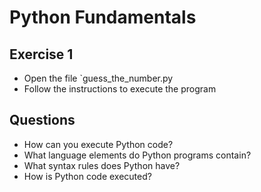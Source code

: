 
# Python Fundamentals

## Exercise 1

* Open the file `guess_the_number.py
* Follow the instructions to execute the program

## Questions

* How can you execute Python code?
* What language elements do Python programs contain?
* What syntax rules does Python have?
* How is Python code executed?
